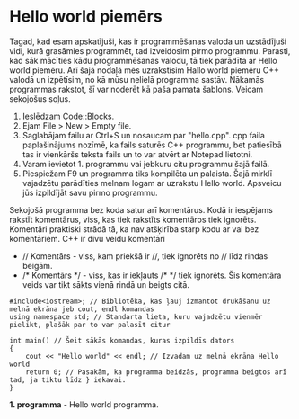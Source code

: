 # Hello world piemērs

Tagad, kad esam apskatījuši, kas ir programmēšanas valoda un uzstādījuši vidi, kurā grasāmies programmēt, tad izveidosim pirmo programmu. Parasti, kad sāk mācīties kādu programmēšanas valodu, tā tiek parādīta ar Hello world piemēru. Arī šajā nodaļā mēs uzrakstīsim Hallo world piemēru C++ valodā un izpētīsim, no kā mūsu nelielā programma sastāv. Nākamās programmas rakstot, šī var noderēt kā paša pamata šablons. Veicam sekojošus soļus.

1. Ieslēdzam Code::Blocks.
1. Ejam File > New > Empty file.
1. Saglabājam failu ar Ctrl+S un nosaucam par "hello.cpp". cpp faila paplašinājums nozīmē, ka fails saturēs C++ programmu, bet patiesībā tas ir vienkāršs teksta fails un to var atvērt ar Notepad lietotni.
1. Varam ievietot 1. programmu vai jebkuru citu programmu šajā failā.
1. Piespiežam F9 un programma tiks kompilēta un palaista. Šajā mirklī vajadzētu parādīties melnam logam ar uzrakstu Hello world. Apsveicu jūs izpildījāt savu pirmo programmu.


Sekojošā programma bez koda satur arī komentārus. Kodā ir iespējams rakstīt komentārus, viss, kas tiek rakstīts komentāros tiek ignorēts. Komentāri praktiski strādā tā, ka nav atšķirība starp kodu ar vai bez komentāriem. C++ ir divu veidu komentāri

- // Komentārs - viss, kam priekšā ir //, tiek ignorēts no // līdz rindas beigām.
- /\* Komentārs \*/ - viss, kas ir iekļauts /\* \*/ tiek ignorēts. Šis komentāra veids var tikt sākts vienā rindā un beigts citā.


```
#include<iostream>; // Bibliotēka, kas ļauj izmantot drukāšanu uz melnā ekrāna jeb cout, endl komandas
using namespace std; // Standarta lieta, kuru vajadzētu vienmēr pielikt, plašāk par to var palasīt citur

int main() // Šeit sākās komandas, kuras izpildīs dators
{
    cout << "Hello world" << endl; // Izvadam uz melnā ekrāna Hello world
    return 0; // Pasakām, ka programma beidzās, programma beigtos arī tad, ja tiktu līdz } iekavai.
}
```


**1. programma** - Hello world programma.
